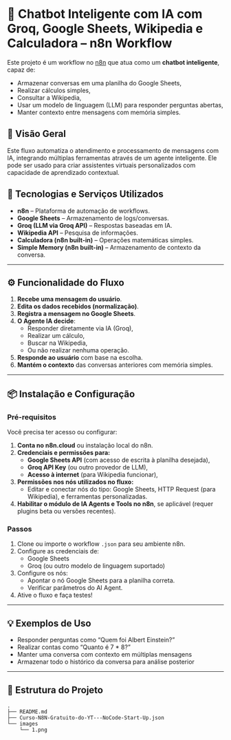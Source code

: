 # 🤖 Chatbot Inteligente com IA com Groq, Google Sheets, Wikipedia e Calculadora – n8n Workflow

Este projeto é um workflow no [n8n](https://n8n.io) que atua como um **chatbot inteligente**, capaz de:
- Armazenar conversas em uma planilha do Google Sheets,
- Realizar cálculos simples,
- Consultar a Wikipedia,
- Usar um modelo de linguagem (LLM) para responder perguntas abertas,
- Manter contexto entre mensagens com memória simples.

## 🧠 Visão Geral

Este fluxo automatiza o atendimento e processamento de mensagens com IA, integrando múltiplas ferramentas através de um agente inteligente. Ele pode ser usado para criar assistentes virtuais personalizados com capacidade de aprendizado contextual.

## 🔧 Tecnologias e Serviços Utilizados

- **n8n** – Plataforma de automação de workflows.
- **Google Sheets** – Armazenamento de logs/conversas.
- **Groq (LLM via Groq API)** – Respostas baseadas em IA.
- **Wikipedia API** – Pesquisa de informações.
- **Calculadora (n8n built-in)** – Operações matemáticas simples.
- **Simple Memory (n8n built-in)** – Armazenamento de contexto da conversa.

---

## ⚙️ Funcionalidade do Fluxo

1. **Recebe uma mensagem do usuário**.
2. **Edita os dados recebidos (normalização)**.
3. **Registra a mensagem no Google Sheets**.
4. **O Agente IA decide**:
   - Responder diretamente via IA (Groq),
   - Realizar um cálculo,
   - Buscar na Wikipedia,
   - Ou não realizar nenhuma operação.
5. **Responde ao usuário** com base na escolha.
6. **Mantém o contexto** das conversas anteriores com memória simples.

---

## 📦 Instalação e Configuração

### Pré-requisitos

Você precisa ter acesso ou configurar:

1. **Conta no n8n.cloud** ou instalação local do n8n.
2. **Credenciais e permissões para:**
   - **Google Sheets API** (com acesso de escrita à planilha desejada),
   - **Groq API Key** (ou outro provedor de LLM),
   - **Acesso à internet** (para Wikipedia funcionar),
3. **Permissões nos nós utilizados no fluxo:**
   - Editar e conectar nós do tipo: Google Sheets, HTTP Request (para Wikipedia), e ferramentas personalizadas.
4. **Habilitar o módulo de IA Agents e Tools no n8n**, se aplicável (requer plugins beta ou versões recentes).

### Passos

1. Clone ou importe o workflow `.json` para seu ambiente n8n.
2. Configure as credenciais de:
   - Google Sheets
   - Groq (ou outro modelo de linguagem suportado)
3. Configure os nós:
   - Apontar o nó Google Sheets para a planilha correta.
   - Verificar parâmetros do AI Agent.
4. Ative o fluxo e faça testes!

---

## 💡 Exemplos de Uso

- Responder perguntas como “Quem foi Albert Einstein?”
- Realizar contas como “Quanto é 7 * 8?”
- Manter uma conversa com contexto em múltiplas mensagens
- Armazenar todo o histórico da conversa para análise posterior

---

## 📁 Estrutura do Projeto

```text
.
├── README.md
├── Curso-N8N-Gratuito-do-YT---NoCode-Start-Up.json
└── images
    └── 1.png
